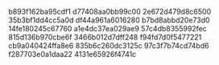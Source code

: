 b893f162ba95cdf1
d77408aa0bb99c00
2e672d479d8c6500
35b3bf1dd4cc5a0d
df44a961a6016280
b7bd8abbd20e73d0
14fe180245c67760
a1e4dc37ea029ae9
57c4db8355992fec
815d136b970cbe6f
3466b012d7dff248
f94fd7d0f5477221
cb9a040424ffa8e6
835b6c260dc3125c
97c3f7b74cd74bd6
f287703e0a1daa22
4131e65926f4741c
